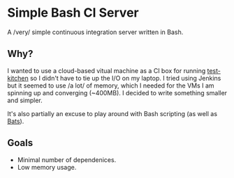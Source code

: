 Simple Bash CI Server
=====================

A /very/ simple continuous integration server written in Bash.

Why?
----

I wanted to use a cloud-based vitual machine as a CI box for running [test-kitchen](https://github.com/opscode/test-kitchen) so I didn't have to tie up the I/O on my laptop. I tried using Jenkins but it seemed to use /a lot/ of memory, which I needed for the VMs I am spinning up and converging (~400MB). I decided to write something smaller and simpler.

It's also partially an excuse to play around with Bash scripting (as well as [Bats](https://github.com/sstephenson/bats)).

Goals
-----

- Minimal number of dependenices.
- Low memory usage.

